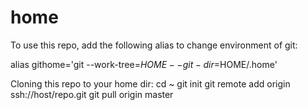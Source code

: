 # home

To use this repo, add the following alias to change environment of git:

alias githome='git --work-tree=$HOME --git-dir=$HOME/.home'

Cloning this repo to your home dir:
cd ~
git init
git remote add origin ssh://host/repo.git
git pull origin master


